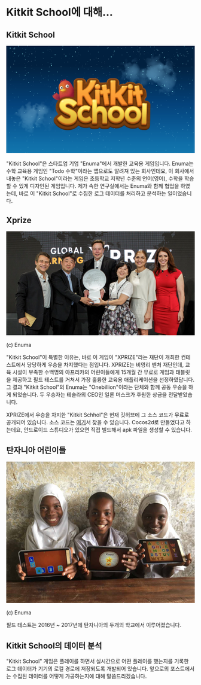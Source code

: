# Kitkit School에 대해...

## Kitkit School

<img src="img/rm1.png">

"Kitkit School"은 스타트업 기업 "Enuma"에서 개발한 교육용 게임입니다. Enuma는 수학 교육용 게임인 "Todo 수학"이라는 앱으로도 알려져 있는 회사인데요, 이 회사에서 내놓은 "Kitkit School"이라는 게임은 초등학교 저학년 수준의 언어(영어), 수학을 학습할 수 있게 디자인된 게임입니다. 제가 속한 연구실에서는 Enuma와 함께 협업을 하였는데, 바로 이 "Kitkit School"로 수집한 로그 데이터를 처리하고 분석하는 일이었습니다. 

## Xprize

<img src="img/rm2.png">

(c) Enuma

"Kitkit School"이 특별한 이유는, 바로 이 게임이 "XPRIZE"라는 재단이 개최한 컨테스트에서 당당하게 우승을 차지했다는 점입니다. XPRIZE는 비영리 벤처 재단인데, 교육 시설이 부족한 수백명의 아프리카의 어린이들에게 15개월 간 무료로 게임과 태블릿을 제공하고 필드 테스트를 거쳐서 가장 훌륭한 교육용 애플리케이션을 선정하였답니다. 그 결과 "Kitkit School"의 Enuma는 "Onebillion"이라는 단체와 함께 공동 우승을 하게 되었습니다. 두 우승자는 테슬라의 CEO인 일론 머스크가 후원한 상금을 전달받았습니다. 

XPRIZE에서 우승을 차지한 "Kitkit Schhol"은 현재 깃허브에 그 소스 코드가 무료로 공개되어 있습니다. 소스 코드는 [여기](https://github.com/XPRIZE/GLEXP-Team-KitkitSchool)서 찾을 수 있습니다. Cocos2d로 만들었다고 하는데요, 안드로이드 스튜디오가 있으면 직접 빌드해서 apk 파일을 생성할 수 있습니다. 

## 탄자니아 어린이들

<img src="img/rm3.png">

(c) Enuma

필드 테스트는 2016년 ~ 2017년에 탄자니아의 두개의 학교에서 이루어졌습니다. 

## Kitkit School의 데이터 분석

"Kitkit School" 게임은 플레이를 하면서 실시간으로 어떤 플레이를 했는지를 기록한 로그 데이터가 기기의 로컬 경로에 저장되도록 개발되어 있습니다. 앞으로의 포스트에서는 수집된 데이터를 어떻게 가공하는지에 대해 말씀드리겠습니다.